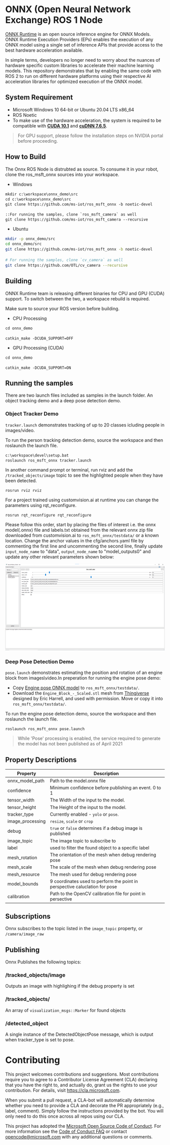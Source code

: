 # ONNX (Open Neural Network Exchange) ROS 1 Node

[ONNX Runtime](https://github.com/microsoft/onnxruntime) is an open source inference engine for ONNX Models.
ONNX Runtime Execution Providers (EPs) enables the execution of any ONNX model using a single set of inference APIs that provide access to the best hardware acceleration available.

In simple terms, developers no longer need to worry about the nuances of hardware specific custom libraries to accelerate their machine learning models.
This repository demonstrates that by enabling the same code with ROS 2 to run on different hardware platforms using their respective AI acceleration libraries for optimized execution of the ONNX model.

## System Requirement

  * Microsoft Windows 10 64-bit or Ubuntu 20.04 LTS x86_64
  * ROS Noetic
  * To make use of the hardware acceleration, the system is required to be compatible with [**CUDA 10.1**](https://developer.nvidia.com/cuda-toolkit) and [**cuDNN 7.6.5**](https://developer.nvidia.com/cudnn).

> For GPU support, please follow the installation steps on NVIDIA portal before proceeding.

## How to Build
The Onnx ROS Node is distrubted as source. To consume it in your robot, clone the ros_msft_onnx sources into your workspace.

* Windows
```Batchfile
mkdir c:\workspace\onnx_demo\src
cd c:\workspace\onnx_demo\src
git clone https://github.com/ms-iot/ros_msft_onnx -b noetic-devel

::For running the samples, clone `ros_msft_camera` as well
git clone https://github.com/ms-iot/ros_msft_camera --recursive
```

* Ubuntu
```sh
mkdir -p onnx_demo/src
cd onnx_demo/src
git clone https://github.com/ms-iot/ros_msft_onnx -b noetic-devel

# For running the samples, clone `cv_camera` as well
git clone https://github.com/OTL/cv_camera --recursive
```

## Building
ONNX Runtime team is releasing different binaries for CPU and GPU (CUDA) support. To switch between the two, a workspace rebuild is required.


Make sure to source your ROS version before building.

* CPU Processing

```Batchfile
cd onnx_demo

catkin_make -DCUDA_SUPPORT=OFF
```

* GPU Processing (CUDA)

```Batchfile
cd onnx_demo

catkin_make -DCUDA_SUPPORT=ON
```

## Running the samples
There are two launch files included as samples in the launch folder.
An object tracking demo and a deep pose detection demo. 

### Object Tracker Demo
 `tracker.launch` demonstrates tracking of up to 20 classes icluding people in images/video.

To run the person tracking detection demo, source the workspace and then roslaunch the launch file.

```Batchfile
c:\workspace\devel\setup.bat
roslaunch ros_msft_onnx tracker.launch
```

In another command prompt or terminal, run rviz and add the `/tracked_objects/image` topic to see the highlighted people when they have been detected.
```Batchfile
rosrun rviz rviz
```

For a project trained using customvision.ai at runtime you can change the parameters using rqt_reconfigure.

```Batchfile
rosrun rqt_reconfigure rqt_reconfigure
```
Please follow this order, start by placing the files of interest i.e. the onnx model(.onnx) file and labels.txt obtained from the relevant onnx zip file downloaded from customvision.ai to `ros_msft_onnx/testdata/` or a known location. Change the anchor values in the cfg/anchors.yaml file by commenting the first line and uncommenting the second line, finally update `input_node_name` to "data", `output_node_name` to "model_outputs0" and update any other relevant parameters shown below:

![Rqt Reconfigure](./ros_msft_onnx/testdata/rqt_reconfigure.PNG)

### Deep Pose Detection Demo
`pose.launch` demonstrates estimating the position and rotation of an engine block from images\video.In preperation for running the engine pose demo:
* Copy [Engine pose ONNX model](https://github.com/ms-iot/ros_msft_onnx_demo/releases/download/0.0/engine.onnx) to `ros_msft_onnx/testdata/`.
* Download the `Engine_Block_-_Scaled.stl` mesh from [Thingiverse](https://www.thingiverse.com/thing:1911808) designed by Eric Harrell, and used with permission. Move or copy it into `ros_msft_onnx/testdata/`.

To run the engine pose detection demo, source the workspace and then roslaunch the launch file.
```Batchfile
roslaunch ros_msft_onnx pose.launch
```


> While 'Pose' processing is enabled, the service required to generate the model has not been published as of April 2021

## Property Descriptions

| Property         | Description                                                                 |
| ---------------- | --------------------------------------------------------------------------- |
| onnx_model_path  | Path to the model.onnx file                                                 |
| confidence       | Minimum confidence before publishing an event. 0 to 1                       |
| tensor_width     | The Width of the input to the model.                                        |
| tensor_height    | The Height of the input to the model.                                       |
| tracker_type     | Currently enabled - `yolo` or `pose`.                                       |
| image_processing | `resize`, `scale` or `crop`                                                 |
| debug            | `true` or `false` determines if a debug image is published                  |
| image_topic      | The image topic to subscribe to                                             |
| label            | used to filter the found object to a specific label                         |
| mesh_rotation    | The orientation of the mesh when debug rendering pose                       |
| mesh_scale       | The scale of the mesh when debug rendering pose                             |
| mesh_resource    | The mesh used for debug rendering pose                                      |
| model_bounds     | 9 coordinates used to perform the point in perspective caluclation for pose |
| calibration      | Path to the OpenCV calibration file for point in persective                 |

## Subscriptions
Onnx subscribes to the topic listed in the `image_topic` property, or `/camera/image_raw`

## Publishing
Onnx Publishes the following topics:

### /tracked_objects/image
Outputs an image with highlighing if the debug property is set

### /tracked_objects/
An array of `visualization_msgs::Marker` for found objects

### /detected_object
A single instance of the DetectedObjectPose message, which is output when tracker_type is set to pose.

# Contributing

This project welcomes contributions and suggestions.  Most contributions require you to agree to a
Contributor License Agreement (CLA) declaring that you have the right to, and actually do, grant us
the rights to use your contribution. For details, visit https://cla.microsoft.com.

When you submit a pull request, a CLA-bot will automatically determine whether you need to provide
a CLA and decorate the PR appropriately (e.g., label, comment). Simply follow the instructions
provided by the bot. You will only need to do this once across all repos using our CLA.

This project has adopted the [Microsoft Open Source Code of Conduct](https://opensource.microsoft.com/codeofconduct/).
For more information see the [Code of Conduct FAQ](https://opensource.microsoft.com/codeofconduct/faq/) or
contact [opencode@microsoft.com](mailto:opencode@microsoft.com) with any additional questions or comments.